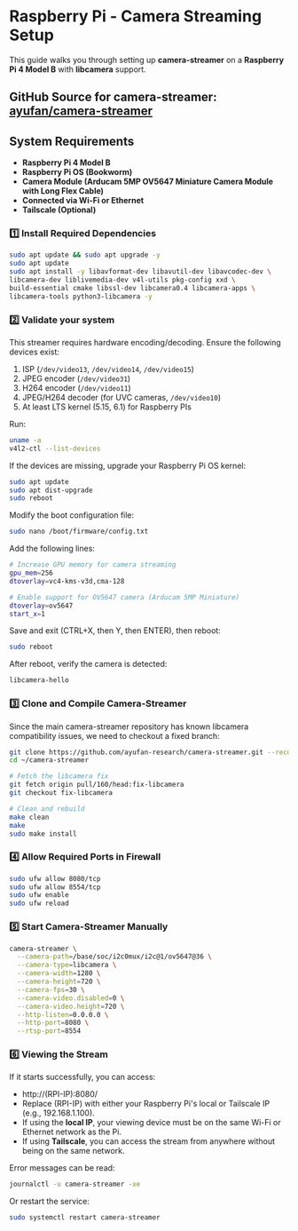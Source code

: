 # Raspberry Pi - Camera Streaming Setup
This guide walks you through setting up **camera-streamer** on a **Raspberry Pi 4 Model B** with **libcamera** support.

**GitHub Source for camera-streamer:** [ayufan/camera-streamer](https://github.com/ayufan/camera-streamer/tree/main)
---

## **System Requirements**
- **Raspberry Pi 4 Model B**
- **Raspberry Pi OS (Bookworm)**
- **Camera Module (Arducam 5MP OV5647 Miniature Camera Module with Long Flex Cable)**  
- **Connected via Wi-Fi or Ethernet**
- **Tailscale (Optional)**

### **1️⃣ Install Required Dependencies**
```bash
sudo apt update && sudo apt upgrade -y
sudo apt update
sudo apt install -y libavformat-dev libavutil-dev libavcodec-dev \
libcamera-dev liblivemedia-dev v4l-utils pkg-config xxd \
build-essential cmake libssl-dev libcamera0.4 libcamera-apps \
libcamera-tools python3-libcamera -y
```

### **2️⃣ Validate your system**

This streamer requires hardware encoding/decoding. Ensure the following devices exist:

1. ISP (`/dev/video13`, `/dev/video14`, `/dev/video15`)
2. JPEG encoder (`/dev/video31`)
3. H264 encoder (`/dev/video11`)
4. JPEG/H264 decoder (for UVC cameras, `/dev/video10`)
5. At least LTS kernel (5.15, 6.1) for Raspberry PIs

Run:
```bash
uname -a
v4l2-ctl --list-devices
```

If the devices are missing, upgrade your Raspberry Pi OS kernel:
```bash
sudo apt update
sudo apt dist-upgrade
sudo reboot
```

Modify the boot configuration file:
```bash
sudo nano /boot/firmware/config.txt
```

Add the following lines:
```bash
# Increase GPU memory for camera streaming
gpu_mem=256
dtoverlay=vc4-kms-v3d,cma-128

# Enable support for OV5647 camera (Arducam 5MP Miniature)
dtoverlay=ov5647
start_x=1
```

Save and exit (CTRL+X, then Y, then ENTER), then reboot:
```bash
sudo reboot
```

After reboot, verify the camera is detected:
```bash
libcamera-hello
```

### **3️⃣ Clone and Compile Camera-Streamer**
Since the main camera-streamer repository has known libcamera compatibility issues, we need to checkout a fixed branch:
```bash
git clone https://github.com/ayufan-research/camera-streamer.git --recursive
cd ~/camera-streamer

# Fetch the libcamera fix
git fetch origin pull/160/head:fix-libcamera
git checkout fix-libcamera

# Clean and rebuild
make clean
make
sudo make install
```

### **4️⃣ Allow Required Ports in Firewall**
```bash
sudo ufw allow 8080/tcp
sudo ufw allow 8554/tcp
sudo ufw enable
sudo ufw reload
```

### **5️⃣ Start Camera-Streamer Manually**
```bash
camera-streamer \
  --camera-path=/base/soc/i2c0mux/i2c@1/ov5647@36 \
  --camera-type=libcamera \
  --camera-width=1280 \
  --camera-height=720 \
  --camera-fps=30 \
  --camera-video.disabled=0 \
  --camera-video.height=720 \
  --http-listen=0.0.0.0 \
  --http-port=8080 \
  --rtsp-port=8554
```
### **6️⃣ Viewing the Stream**

If it starts successfully, you can access:
- http://(RPI-IP):8080/
- Replace (RPI-IP) with either your Raspberry Pi's local or Tailscale IP (e.g., 192.168.1.100).
- If using the **local IP**, your viewing device must be on the same Wi-Fi or Ethernet network as the Pi.
- If using **Tailscale**, you can access the stream from anywhere without being on the same network.

Error messages can be read:
```bash
journalctl -u camera-streamer -xe
```

Or restart the service:
```bash
sudo systemctl restart camera-streamer
```


